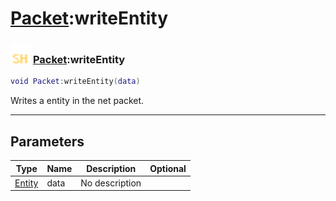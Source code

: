 # [Packet](../packet/README.md):writeEntity

### <img src="../../.gitbook/assets/shared.png" width="32" height="32" /> [Packet](../packet/README.md):writeEntity

```lua
void Packet:writeEntity(data)
```

Writes a entity in the net packet.<br>

-----------------
## Parameters

| Type   | Name | Description | Optional |
| ------ | ---- | ----------- | -------: |
| [Entity](../entity/README.md) | data | No description |   |
